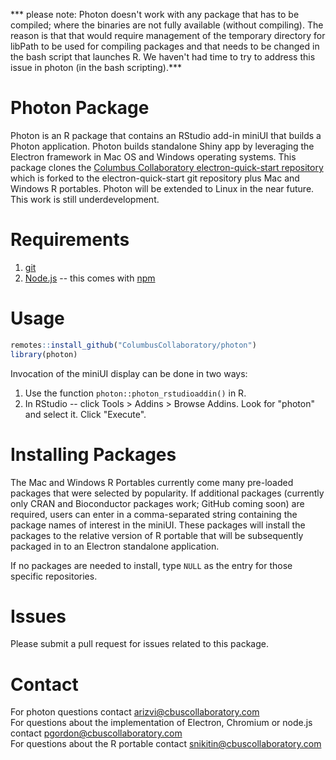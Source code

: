 *** please note: Photon doesn't work with any package that has to be compiled; where the binaries are not fully available (without compiling). The reason is that that would require management of the temporary directory for libPath to be used for compiling packages and that needs to be changed in the bash script that launches R. We haven't had time to try to address this issue in photon (in the bash scripting).***

# Photon Package
Photon is an R package that contains an RStudio add-in miniUI that builds a Photon application. Photon builds standalone Shiny app by leveraging the Electron framework in Mac OS and Windows operating systems. This package clones the [Columbus Collaboratory electron-quick-start repository](https://github.com/ColumbusCollaboratory/electron-quick-start) which is forked to the electron-quick-start git repository plus Mac and Windows R portables. Photon will be extended to Linux in the near future. This work is still underdevelopment.

# Requirements

1. [git](https://git-scm.com/)    
2. [Node.js](https://nodejs.org/en/download/) -- this comes with [npm](http://npmjs.com/)  

# Usage

```r
remotes::install_github("ColumbusCollaboratory/photon")
library(photon)
```

Invocation of the miniUI display can be done in two ways:

1. Use the function `photon::photon_rstudioaddin()` in R.     
2. In RStudio -- click Tools > Addins > Browse Addins. Look for "photon" and select it. Click "Execute".  

# Installing Packages
The Mac and Windows R Portables currently come many pre-loaded packages that were selected by popularity. If additional packages (currently only CRAN and Bioconductor packages work; GitHub coming soon) are required, users can enter in a comma-separated string containing the package names of interest in the miniUI. These packages will install the packages to the relative version of R portable that will be subsequently packaged in to an Electron standalone application.    

If no packages are needed to install, type `NULL` as the entry for those specific repositories.

# Issues
Please submit a pull request for issues related to this package.  

# Contact
For photon questions contact arizvi@cbuscollaboratory.com   
For questions about the implementation of Electron, Chromium or node.js contact pgordon@cbuscollaboratory.com   
For questions about the R portable contact snikitin@cbuscollaboratory.com  







